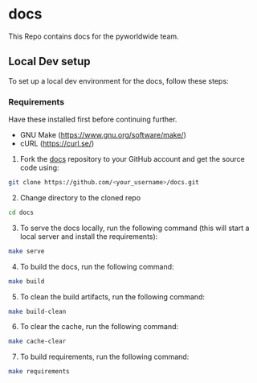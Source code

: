 # docs
This Repo contains docs for the pyworldwide team.

## Local Dev setup

To set up a local dev environment for the docs, follow these steps:

### Requirements

Have these installed first before continuing further.

- GNU Make (https://www.gnu.org/software/make/)
- cURL (https://curl.se/)

1. Fork the [docs](https://github.com/pyworldwide/docs) repository to your GitHub account and get the source code using:

```bash
git clone https://github.com/<your_username>/docs.git
```

2. Change directory to the cloned repo

```bash
cd docs
```

3. To serve the docs locally, run the following command (this will start a local server and install the requirements):

```bash
make serve
```

4. To build the docs, run the following command:

```bash
make build
```

5. To clean the build artifacts, run the following command:

```bash
make build-clean
```

6. To clear the cache, run the following command:

```bash
make cache-clear
```

7. To build requirements, run the following command:

```bash
make requirements
```